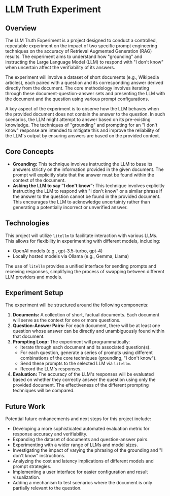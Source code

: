 # LLM Truth Experiment

## Overview

The LLM Truth Experiment is a project designed to conduct a controlled, repeatable experiment on the impact of two specific prompt engineering techniques on the accuracy of Retrieval Augmented Generation (RAG) results. The experiment aims to understand how "grounding" and instructing the Large Language Model (LLM) to respond with "I don't know" when uncertain affect the verifiability of its answers.

The experiment will involve a dataset of short documents (e.g., Wikipedia articles), each paired with a question and its corresponding answer derived directly from the document. The core methodology involves iterating through these document-question-answer sets and presenting the LLM with the document and the question using various prompt configurations.

A key aspect of the experiment is to observe how the LLM behaves when the provided document does not contain the answer to the question. In such scenarios, the LLM might attempt to answer based on its pre-existing knowledge. The techniques of "grounding" and prompting for an "I don't know" response are intended to mitigate this and improve the reliability of the LLM's output by ensuring answers are based on the provided context.

## Core Concepts

*   **Grounding:** This technique involves instructing the LLM to base its answers strictly on the information provided in the given document. The prompt will explicitly state that the answer must be found within the context of the document.
*   **Asking the LLM to say "I don't know":** This technique involves explicitly instructing the LLM to respond with "I don't know" or a similar phrase if the answer to the question cannot be found in the provided document. This encourages the LLM to acknowledge uncertainty rather than generating a potentially incorrect or unverified answer.

## Technologies

This project will utilize `litellm` to facilitate interaction with various LLMs. This allows for flexibility in experimenting with different models, including:

*   OpenAI models (e.g., gpt-3.5-turbo, gpt-4)
*   Locally hosted models via Ollama (e.g., Gemma, Llama)

The use of `litellm` provides a unified interface for sending prompts and receiving responses, simplifying the process of swapping between different LLM providers and models.

## Experiment Setup

The experiment will be structured around the following components:

1.  **Documents:** A collection of short, factual documents. Each document will serve as the context for one or more questions.
2.  **Question-Answer Pairs:** For each document, there will be at least one question whose answer can be directly and unambiguously found within that document.
3.  **Prompting Loop:** The experiment will programmatically:
    *   Iterate through each document and its associated question(s).
    *   For each question, generate a series of prompts using different combinations of the core techniques (grounding, "I don't know").
    *   Send these prompts to the selected LLM via `litellm`.
    *   Record the LLM's responses.
4.  **Evaluation:** The accuracy of the LLM's responses will be evaluated based on whether they correctly answer the question using only the provided document. The effectiveness of the different prompting techniques will be compared.

## Future Work

Potential future enhancements and next steps for this project include:

*   Developing a more sophisticated automated evaluation metric for response accuracy and verifiability.
*   Expanding the dataset of documents and question-answer pairs.
*   Experimenting with a wider range of LLMs and model sizes.
*   Investigating the impact of varying the phrasing of the grounding and "I don't know" instructions.
*   Analyzing the cost and latency implications of different models and prompt strategies.
*   Implementing a user interface for easier configuration and result visualization.
*   Adding a mechanism to test scenarios where the document is only partially relevant to the question.
